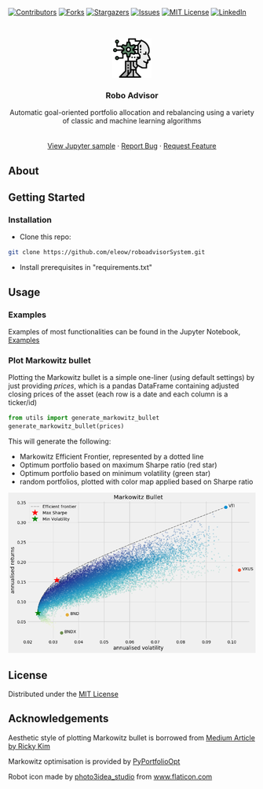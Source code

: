 [![Contributors][contributors-shield]][contributors-url]
[![Forks][forks-shield]][forks-url]
[![Stargazers][stars-shield]][stars-url]
[![Issues][issues-shield]][issues-url]
[![MIT License][license-shield]][license-url]
[![LinkedIn][linkedin-shield]][linkedin-url]

<!-- PROJECT LOGO -->
<br />
<p align="center">
  <a href="https://github.com/eleow/roboadvisorSystem">
    <img src="_misc/logo.png" alt="Logo" width="80" height="80">
  </a>

  <h3 align="center">Robo Advisor</h3>

  <p align="center">
    Automatic goal-oriented portfolio allocation and rebalancing using a variety of classic and machine learning algorithms
    <br />
    <br />
    <br />
    <a href="https://github.com/eleow/roboadvisorSystem/blob/master/SystemCode/backend/BasicTest.ipynb">View Jupyter sample</a>
    ·
    <a href="https://github.com/eleow/roboadvisorSystem/issues">Report Bug</a>
    ·
    <a href="https://github.com/eleow/roboadvisorSystem/issues">Request Feature</a>
  </p>
</p>

## About



## Getting Started

### Installation

* Clone this repo:

```sh
git clone https://github.com/eleow/roboadvisorSystem.git
```

* Install prerequisites in "requirements.txt"

## Usage

### Examples

Examples of most functionalities can be found in the Jupyter Notebook, [Examples](https://github.com/eleow/roboadvisorSystem/blob/master/SystemCode/backend/BasicTest.ipynb)

### Plot Markowitz bullet

Plotting the Markowitz bullet is a simple one-liner (using default settings) by just providing _prices_, which is a pandas DataFrame containing adjusted closing prices of the asset (each row is a date and each column is a ticker/id)

```python
from utils import generate_markowitz_bullet
generate_markowitz_bullet(prices)

```

This will generate the following:

* Markowitz Efficient Frontier, represented by a dotted line
* Optimum portfolio based on maximum Sharpe ratio (red star)
* Optimum portfolio based on minimum volatility (green star)
* random portfolios, plotted with color map applied based on Sharpe ratio

![Markowitz Bullet](_misc/MarkowitzBullet.png)

## License

Distributed under the [MIT License](LICENSE)

## Acknowledgements

Aesthetic style of plotting Markowitz bullet is borrowed from [Medium Article by Ricky Kim](https://towardsdatascience.com/efficient-frontier-portfolio-optimisation-in-python-e7844051e7f)

Markowitz optimisation is provided by [PyPortfolioOpt](https://pyportfolioopt.readthedocs.io/en/latest/)

<div>Robot icon made by <a href="https://www.flaticon.com/authors/photo3idea-studio" title="photo3idea_studio">photo3idea_studio</a> from <a href="https://www.flaticon.com/" title="Flaticon">www.flaticon.com</a></div>


<!-- MARKDOWN LINKS & IMAGES -->
<!-- https://www.markdownguide.org/basic-syntax/#reference-style-links -->
[contributors-shield]: https://img.shields.io/github/contributors/eleow/roboadvisorSystem
[contributors-url]: https://github.com/eleow/roboadvisorSystem/graphs/contributors
[forks-shield]: https://img.shields.io/github/forks/eleow/roboadvisorSystem
[forks-url]: https://github.com/eleow/roboadvisorSystem/network/members
[stars-shield]: https://img.shields.io/github/stars/eleow/roboadvisorSystem
[stars-url]: https://github.com/eleow/roboadvisorSystem/stargazers
[issues-shield]: https://img.shields.io/github/issues/eleow/roboadvisorSystem
[issues-url]: https://github.com/eleow/roboadvisorSystem/issues
[license-shield]: https://img.shields.io/github/license/eleow/roboadvisorSystem
[license-url]: https://github.com/eleow/roboadvisorSystem/blob/master/LICENSE
[linkedin-shield]: https://img.shields.io/badge/-LinkedIn-black.svg?style=flat-square&logo=linkedin&colorB=555
[linkedin-url]: https://linkedin.com/in/edmundleow
[product-screenshot]: images/screenshot.png

